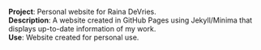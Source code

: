 **Project**: Personal website for Raina DeVries. <br>
**Description**: A website created in GitHub Pages using
  Jekyll/Minima that displays up-to-date information of my work. <br>
**Use**: Website created for personal use. <br>
